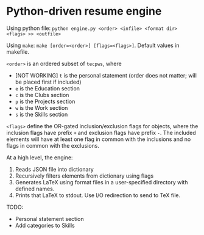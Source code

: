 # Python-driven resume engine
Using python file: `python engine.py <order> <infile> <format dir> <flags> >> <outfile>`

Using `make`: `make [order=<order>] [flags=<flags>]`. Default values in makefile.

`<order>` is an ordered subset of `tecpws`, where
- [NOT WORKING] `t` is the personal statement (order does not matter; will be placed first if included)
- `e` is the Education section
- `c` is the Clubs section
- `p` is the Projects section
- `w` is the Work section
- `s` is the Skills section

`<flags>` define the OR-gated inclusion/exclusion flags for objects, where the inclusion flags have prefix `+` and exclusion flags have prefix `-`. The included elements will have at least one flag in common with the inclusions and no flags in common with the exclusions.

At a high level, the engine:
1. Reads JSON file into dictionary
2. Recursively filters elements from dictionary using flags
3. Generates LaTeX using format files in a user-specified directory with defined names.
4. Prints that LaTeX to stdout. Use I/O redirection to send to TeX file.

TODO: 
- Personal statement section
- Add categories to Skills
